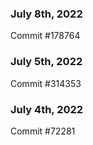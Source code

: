 ### July 8th, 2022

Commit #178764

### July 5th, 2022

Commit #314353


### July 4th, 2022

Commit #72281
